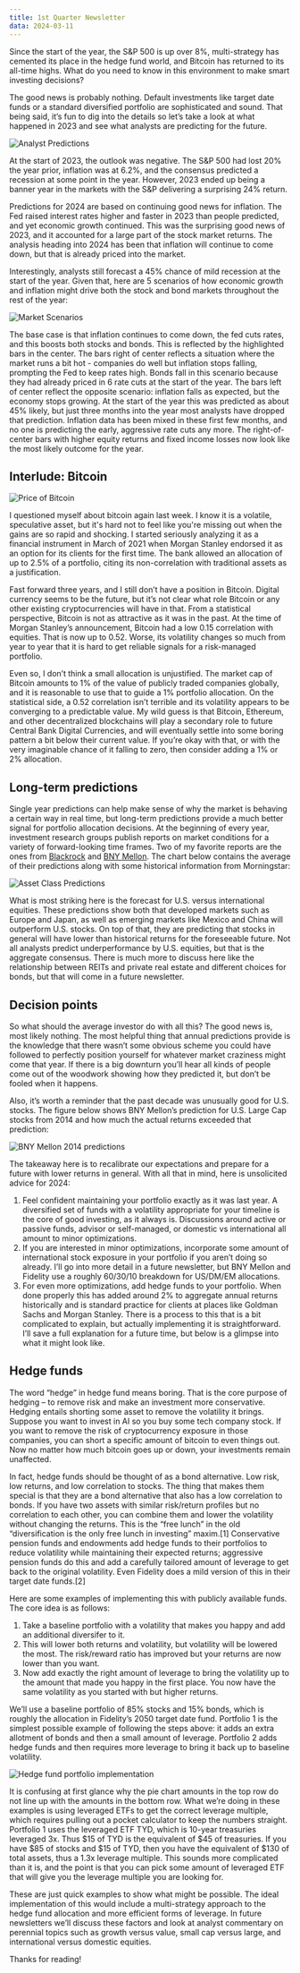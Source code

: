 ```yaml
---
title: 1st Quarter Newsletter
data: 2024-03-11
---
```


Since the start of the year, the S&P 500 is up over 8%, multi-strategy has cemented its place in the hedge fund world, and Bitcoin has returned to its all-time highs. What do you need to know in this environment to make smart investing decisions?  

The good news is probably nothing. Default investments like target date funds or a standard diversified portfolio are sophisticated and sound. That being said, it’s fun to dig into the details so let’s take a look at what happened in 2023 and see what analysts are predicting for the future.

![Analyst Predictions](image.png)

At the start of 2023, the outlook was negative. The S&P 500 had lost 20% the year prior, inflation was at 6.2%, and the consensus predicted a recession at some point in the year. However, 2023 ended up being a banner year in the markets with the S&P delivering a surprising 24% return.  

Predictions for 2024 are based on continuing good news for inflation. The Fed raised interest rates higher and faster in 2023 than people predicted, and yet economic growth continued. This was the surprising good news of 2023, and it accounted for a large part of the stock market returns. The analysis heading into 2024 has been that inflation will continue to come down, but that is already priced into the market.  

Interestingly, analysts still forecast a 45% chance of mild recession at the start of the year. Given that, here are 5 scenarios of how economic growth and inflation might drive both the stock and bond markets throughout the rest of the year:

![Market Scenarios](image-1.png)

The base case is that inflation continues to come down, the fed cuts rates, and this boosts both stocks and bonds. This is reflected by the highlighted bars in the center. The bars right of center reflects a situation where the market runs a bit hot - companies do well but inflation stops falling, prompting the Fed to keep rates high. Bonds fall in this scenario because they had already priced in 6 rate cuts at the start of the year. The bars left of center reflect the opposite scenario: inflation falls as expected, but the economy stops growing. At the start of the year this was predicted as about 45% likely, but just three months into the year most analysts have dropped that prediction. Inflation data has been mixed in these first few months, and no one is predicting the early, aggressive rate cuts any more. The right-of-center bars with higher equity returns and fixed income losses now look like the most likely outcome for the year. 

## Interlude: Bitcoin

![Price of Bitcoin](image-2.png)

I questioned myself about bitcoin again last week. I know it is a volatile, speculative asset, but it's hard not to feel like you're missing out when the gains are so rapid and shocking. I started seriously analyzing it as a financial instrument in March of 2021 when Morgan Stanley endorsed it as an option for its clients for the first time. The bank allowed an allocation of up to 2.5% of a portfolio, citing its non-correlation with traditional assets as a justification.  

Fast forward three years, and I still don’t have a position in Bitcoin. Digital currency seems to be the future, but it’s not clear what role Bitcoin or any other existing cryptocurrencies will have in that. From a statistical perspective, Bitcoin is not as attractive as it was in the past. At the time of Morgan Stanley’s announcement, Bitcoin had a low 0.15 correlation with equities. That is now up to 0.52. Worse, its volatility changes so much from year to year that it is hard to get reliable signals for a risk-managed portfolio.  

Even so, I don’t think a small allocation is unjustified. The market cap of Bitcoin amounts to 1% of the value of publicly traded companies globally, and it is reasonable to use that to guide a 1% portfolio allocation. On the statistical side, a 0.52 correlation isn’t terrible and its volatility appears to be converging to a predictable value. My wild guess is that Bitcoin, Ethereum, and other decentralized blockchains will play a secondary role to future Central Bank Digital Currencies, and will eventually settle into some boring pattern a bit below their current value. If you’re okay with that, or with the very imaginable chance of it falling to zero, then consider adding a 1% or 2% allocation.  

## Long-term predictions

Single year predictions can help make sense of why the market is behaving a certain way in real time, but long-term predictions provide a much better signal for portfolio allocation decisions. At the beginning of every year, investment research groups publish reports on market conditions for a variety of forward-looking time frames. Two of my favorite reports are the ones from [Blackrock](https://www.blackrock.com/institutions/en-us/insights/charts/capital-market-assumptions#assumptions) and [BNY Mellon](https://www.bnymellonwealth.com/insights/2024-capital-market-assumptions-the-path-to-normalization.html). The chart below contains the average of their predictions along with some historical information from Morningstar: 

![Asset Class Predictions](image-3.png)

What is most striking here is the forecast for U.S. versus international equities. These predictions show both that developed markets such as Europe and Japan, as well as emerging markets like Mexico and China will outperform U.S. stocks. On top of that, they are predicting that stocks in general will have lower than historical returns for the foreseeable future. Not all analysts predict underperformance by U.S. equities, but that is the aggregate consensus. There is much more to discuss here like the relationship between REITs and private real estate and different choices for bonds, but that will come in a future newsletter.  

## Decision points

So what should the average investor do with all this? The good news is, most likely nothing. The most helpful thing that annual predictions provide is the knowledge that there wasn’t some obvious scheme you could have followed to perfectly position yourself for whatever market craziness might come that year. If there is a big downturn you’ll hear all kinds of people come out of the woodwork showing how they predicted it, but don’t be fooled when it happens.  

Also, it’s worth a reminder that the past decade was unusually good for U.S. stocks. The figure below shows BNY Mellon’s prediction for U.S. Large Cap stocks from 2014 and how much the actual returns exceeded that prediction:

![BNY Mellon 2014 predictions](image-4.png)

The takeaway here is to recalibrate our expectations and prepare for a future with lower returns in general. With all that in mind, here is unsolicited advice for 2024:  

1.	Feel confident maintaining your portfolio exactly as it was last year. A diversified set of funds with a volatility appropriate for your timeline is the core of good investing, as it always is. Discussions around active or passive funds, advisor or self-managed, or domestic vs international all amount to minor optimizations.  
2.	If you are interested in minor optimizations, incorporate some amount of international stock exposure in your portfolio if you aren’t doing so already. I’ll go into more detail in a future newsletter, but BNY Mellon and Fidelity use a roughly 60/30/10 breakdown for US/DM/EM allocations.  
3.	For even more optimizations, add hedge funds to your portfolio. When done properly this has added around 2% to aggregate annual returns historically and is standard practice for clients at places like Goldman Sachs and Morgan Stanley. There is a process to this that is a bit complicated to explain, but actually implementing it is straightforward. I’ll save a full explanation for a future time, but below is a glimpse into what it might look like.  

## Hedge funds

The word “hedge” in hedge fund means boring. That is the core purpose of hedging – to remove risk and make an investment more conservative. Hedging entails shorting some asset to remove the volatility it brings. Suppose you want to invest in AI so you buy some tech company stock. If you want to remove the risk of cryptocurrency exposure in those companies, you can short a specific amount of bitcoin to even things out. Now no matter how much bitcoin goes up or down, your investments remain unaffected.  

In fact, hedge funds should be thought of as a bond alternative. Low risk, low returns, and low correlation to stocks. The thing that makes them special is that they are a bond alternative that also has a low correlation to bonds. If you have two assets with similar risk/return profiles but no correlation to each other, you can combine them and lower the volatility without changing the returns. This is the “free lunch” in the old “diversification is the only free lunch in investing” maxim.[1] Conservative pension funds and endowments add hedge funds to their portfolios to reduce volatility while maintaining their expected returns; aggressive pension funds do this and add a carefully tailored amount of leverage to get back to the original volatility. Even Fidelity does a mild version of this in their target date funds.[2]

Here are some examples of implementing this with publicly available funds. The core idea is as follows:  
1.	Take a baseline portfolio with a volatility that makes you happy and add an additional diversifer to it.  
2.	This will lower both returns and volatility, but volatility will be lowered the most. The risk/reward ratio has improved but your returns are now lower than you want.  
3.	Now add exactly the right amount of leverage to bring the volatility up to the amount that made you happy in the first place. You now have the same volatility as you started with but higher returns.  

We’ll use a baseline portfolio of 85% stocks and 15% bonds, which is roughly the allocation in Fidelity’s 2050 target date fund. Portfolio 1 is the simplest possible example of following the steps above: it adds an extra allotment of bonds and then a small amount of leverage. Portfolio 2 adds hedge funds and then requires more leverage to bring it back up to baseline volatility.  

![Hedge fund portfolio implementation](image-5.png)

It is confusing at first glance why the pie chart amounts in the top row do not line up with the amounts in the bottom row. What we’re doing in these examples is using leveraged ETFs to get the correct leverage multiple, which requires pulling out a pocket calculator to keep the numbers straight. Portfolio 1 uses the leveraged ETF TYD, which is 10-year treasuries leveraged 3x. Thus $15 of TYD is the equivalent of $45 of treasuries. If you have $85 of stocks and $15 of TYD, then you have the equivalent of $130 of total assets, thus a 1.3x leverage multiple. This sounds more complicated than it is, and the point is that you can pick some amount of leveraged ETF that will give you the leverage multiple you are looking for.  

These are just quick examples to show what might be possible. The ideal implementation of this would include a multi-strategy approach to the hedge fund allocation and more efficient forms of leverage. In future newsletters we’ll discuss these factors and look at analyst commentary on perennial topics such as growth versus value, small cap versus large, and international versus domestic equities.  

Thanks for reading!

